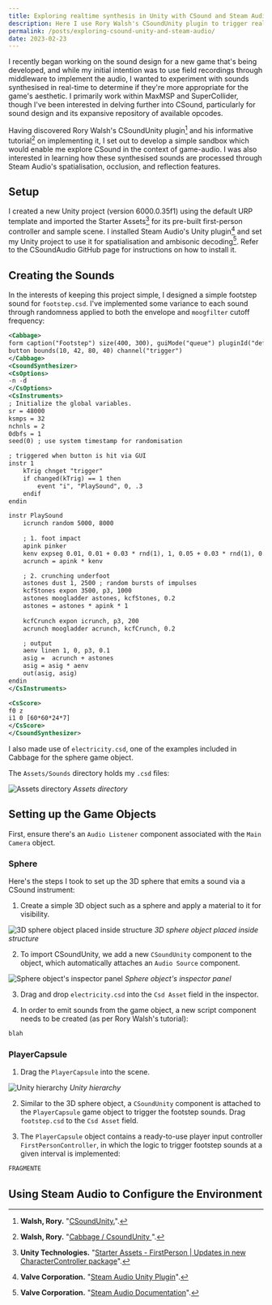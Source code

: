```yaml
---
title: Exploring realtime synthesis in Unity with CSound and Steam Audio
description: Here I use Rory Walsh's CSoundUnity plugin to trigger real-time synthesised audio generated in CSound, and Steam Audio to apply spatialisation, occlusion, and reflection.
permalink: /posts/exploring-csound-unity-and-steam-audio/
date: 2023-02-23
---
```


I recently began working on the sound design for a new game that's being developed, and while my initial intention was to use field recordings through middleware to implement the audio, I wanted to experiment with sounds synthesised in real-time to determine if they're more appropriate for the game's aesthetic. I primarily work within MaxMSP and SuperCollider, though I've been interested in delving further into CSound, particularly for sound design and its expansive repository of available opcodes.

Having discovered Rory Walsh's CSoundUnity plugin[^1] and his informative tutorial[^2] on implementing it, I set out to develop a simple sandbox which would enable me explore CSound in the context of game-audio. I was also interested in learning how these synthesised sounds are processed through Steam Audio's spatialisation, occlusion, and reflection features.

## Setup

I created a new Unity project (version 6000.0.35f1) using the default URP template and imported the Starter Assets[^3] for its pre-built first-person controller and sample scene. I installed Steam Audio's Unity plugin[^4] and set my Unity project to use it for spatialisation and ambisonic decoding[^5]. Refer to the CSoundAudio GitHub page for instructions on how to install it.

## Creating the Sounds

In the interests of keeping this project simple, I designed a simple footstep sound for `footstep.csd`. I've implemented some variance to each sound through randomness applied to both the envelope and `moogfilter` cutoff frequency:

```xml
<Cabbage>
form caption("Footstep") size(400, 300), guiMode("queue") pluginId("def1")
button bounds(10, 42, 80, 40) channel("trigger")
</Cabbage>
<CsoundSynthesizer>
<CsOptions>
-n -d
</CsOptions>
<CsInstruments>
; Initialize the global variables. 
sr = 48000
ksmps = 32
nchnls = 2
0dbfs = 1
seed(0) ; use system timestamp for randomisation

; triggered when button is hit via GUI
instr 1
    kTrig chnget "trigger"
    if changed(kTrig) == 1 then
        event "i", "PlaySound", 0, .3
    endif
endin

instr PlaySound
    icrunch random 5000, 8000
    
    ; 1. foot impact
    apink pinker
    kenv expseg 0.01, 0.01 + 0.03 * rnd(1), 1, 0.05 + 0.03 * rnd(1), 0.01 + 0.02 * rnd(1)
    acrunch = apink * kenv

    ; 2. crunching underfoot
    astones dust 1, 2500 ; random bursts of impulses
    kcfStones expon 3500, p3, 1000
    astones moogladder astones, kcfStones, 0.2
    astones = astones * apink * 1
    
    kcfCrunch expon icrunch, p3, 200
    acrunch moogladder acrunch, kcfCrunch, 0.2

    ; output
    aenv linen 1, 0, p3, 0.1
    asig =  acrunch + astones
    asig = asig * aenv
    out(asig, asig)
endin
</CsInstruments>

<CsScore>
f0 z
i1 0 [60*60*24*7]
</CsScore>
</CsoundSynthesizer>
```

I also made use of `electricity.csd`, one of the examples included in Cabbage for the sphere game object.

The `Assets/Sounds` directory holds my `.csd` files:

![Assets directory](../../assets/img/2025-02-23_assets.png)
*Assets directory*

## Setting up the Game Objects

First, ensure there's an `Audio Listener` component associated with the `Main Camera` object.

### Sphere

Here's the steps I took to set up the 3D sphere that emits a sound via a CSound instrument:

1. Create a simple 3D object such as a sphere and apply a material to it for visibility.

![3D sphere object placed inside structure](../../assets/img/2025-02-23_sphere-object.png)
*3D sphere object placed inside structure*

2. To import CSoundUnity, we add a new `CSoundUnity` component to the object, which automatically attaches an `Audio Source` component.

![Sphere object's inspector panel](../../assets/img/2025-02-23_sphere-inspector.png)
*Sphere object's inspector panel*

3. Drag and drop `electricity.csd` into the `Csd Asset` field in the inspector.

4. In order to emit sounds from the game object, a new script component needs to be created (as per Rory Walsh's tutorial):

```c#
blah
```

### PlayerCapsule

1. Drag the `PlayerCapsule` into the scene.

![Unity hierarchy](../../assets/img/2025-02-23_hierarchy.png)
*Unity hierarchy*

2. Similar to the 3D sphere object, a `CSoundUnity` component is attached to the `PlayerCapsule` game object to trigger the footstep sounds. Drag `footstep.csd` to the `Csd Asset` field.

3. The `PlayerCapsule` object contains a ready-to-use player input controller `FirstPersonController`, in which the logic to trigger footstep sounds at a given interval is implemented:

```c#
FRAGMENTE
```

## Using Steam Audio to Configure the Environment

[^1]: **Walsh, Rory.** "[CSoundUnity.](https://github.com/rorywalsh/CsoundUnity)".

[^2]: **Walsh, Rory.** "[Cabbage / CsoundUnity ](https://www.youtube.com/watch?v=C9vFZTRVfSg)".

[^3]: **Unity Technologies.** "[Starter Assets - FirstPerson | Updates in new CharacterController package](https://assetstore.unity.com/packages/essentials/starter-assets-firstperson-updates-in-new-charactercontroller-pa-196525)".

[^4]: **Valve Corporation.** "[Steam Audio Unity Plugin](https://valvesoftware.github.io/steam-audio/downloads.html)".

[^5]: **Valve Corporation.** "[Steam Audio Documentation](https://valvesoftware.github.io/steam-audio/unity_quickstart.html)". 